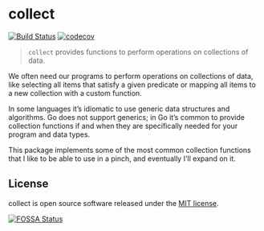 # collect

[![Build Status](https://travis-ci.org/syntaqx/collect.svg?branch=master)](https://travis-ci.org/syntaqx/collect)
[![codecov](https://codecov.io/gh/syntaqx/collect/branch/master/graph/badge.svg)](https://codecov.io/gh/syntaqx/collect)

> `collect` provides functions to perform operations on collections of data.

We often need our programs to perform operations on collections of data, like
selecting all items that satisfy a given predicate or mapping all items to a new
collection with a custom function.

In some languages it’s idiomatic to use generic data structures and algorithms.
Go does not support generics; in Go it’s common to provide collection functions
if and when they are specifically needed for your program and data types.

This package implements some of the most common collection functions that I
like to be able to use in a pinch, and eventually I'll expand on it.

## License

[MIT]: https://opensource.org/licenses/MIT

collect is open source software released under the [MIT license][MIT].

[![FOSSA Status](https://app.fossa.io/api/projects/git%2Bgithub.com%2Fsyntaqx%2Fcollect.svg?type=large)](https://app.fossa.io/projects/git%2Bgithub.com%2Fsyntaqx%2Fcollect?ref=badge_large)
